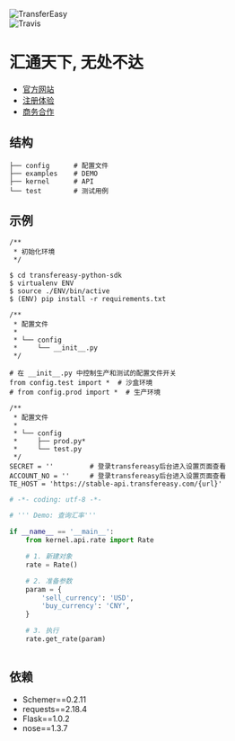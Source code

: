 
![TransferEasy](https://s.transfereasy.com/logo/logo-2-black.png)
<br>
![Travis](https://api.travis-ci.org/nukeop/nuclear.svg?branch=master)
# 汇通天下, 无处不达

* [官方网站](https://www.transfereasy.com)
* [注册体验](https://business.transfereasy.com/Home/register)
* [商务合作](https://www.transfereasy.com/home/merchant)


## 结构

```$xslt
├── config      # 配置文件
├── examples    # DEMO
├── kernel      # API
└── test        # 测试用例

```

## 示例

```
/**
 * 初始化环境
 */

$ cd transfereasy-python-sdk
$ virtualenv ENV
$ source ./ENV/bin/active
$ (ENV) pip install -r requirements.txt

```

```
/**
 * 配置文件
 * 
 * └── config
 *     └── __init__.py
 */

# 在 __init__.py 中控制生产和测试的配置文件开关
from config.test import *  # 沙盒环境
# from config.prod import *  # 生产环境
```

```
/**
 * 配置文件
 *
 * └── config
 *     ├── prod.py*
 *     └── test.py
 */
SECRET = ''         # 登录transfereasy后台进入设置页面查看
ACCOUNT_NO = ''     # 登录transfereasy后台进入设置页面查看
TE_HOST = 'https://stable-api.transfereasy.com/{url}'
```

```python
# -*- coding: utf-8 -*-

# ''' Demo: 查询汇率'''

if __name__ == '__main__':
    from kernel.api.rate import Rate

    # 1. 新建对象
    rate = Rate()

    # 2. 准备参数
    param = {
        'sell_currency': 'USD',
        'buy_currency': 'CNY',
    }

    # 3. 执行
    rate.get_rate(param)



```

## 依赖

* Schemer==0.2.11
* requests==2.18.4
* Flask==1.0.2
* nose==1.3.7